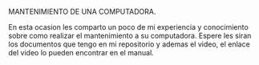 MANTENIMIENTO DE UNA COMPUTADORA.

En esta ocasion les comparto un poco de mi experiencia y conocimiento sobre como realizar el mantenimiento a su computadora.
Espere les siran los documentos que tengo en mi repositorio y ademas el video, el enlace del video lo pueden encontrar en el manual.
